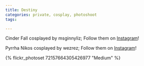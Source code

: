 ```yaml
---
title: Destiny 
categories: private, cosplay, photoshoot
tags: 

---
```


Cinder Fall cosplayed by msginnyliz; Follow them on [Instagram](https://www.instagram.com/msginnyliz)!

Pyrrha Nikos cosplayed by wezrez; Follow them on [Instagram](https://www.instagram.com/wezrez)!

{% flickr_photoset 72157664305426977 "Medium" %}